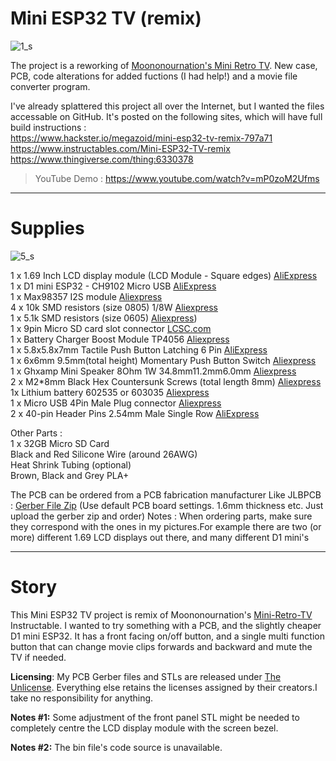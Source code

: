 # Mini ESP32 TV (remix)

![1_s](https://github.com/user-attachments/assets/1714ddee-1a2a-4d19-bdf6-d33a364765dd)


The project is a reworking of [Moononournation's Mini Retro TV](https://www.instructables.com/Mini-Retro-TV/). New case, PCB, code alterations for added fuctions (I had help!) and a movie file converter program. 

I've already splattered this project all over the Internet, but I wanted the files accessable on GitHub. It's posted on the following sites, which will have full build instructions :  
https://www.hackster.io/megazoid/mini-esp32-tv-remix-797a71  
https://www.instructables.com/Mini-ESP32-TV-remix  
https://www.thingiverse.com/thing:6330378  

> YouTube Demo : https://www.youtube.com/watch?v=mP0zoM2Ufms  


_________________________________  
  
# Supplies

![5_s](https://github.com/user-attachments/assets/c64748a8-c6c0-4799-8fb2-880fb498b689)



1 x 1.69 Inch LCD display module (LCD Module - Square edges) [AliExpress](https://vi.aliexpress.com/item/1005003762571358.html)  
1 x D1 mini ESP32 - CH9102 Micro USB [AliExpress](https://vi.aliexpress.com/item/32816045916.html)  
1 x Max98357 I2S module [Aliexpress](https://vi.aliexpress.com/item/1005006711010527.html)  
4 x 10k SMD resistors (size 0805) 1/8W [Aliexpress](https://www.aliexpress.com/w/wholesale-10k-SMD-resistors-0805-1%252F8W.html)  
1 x 5.1k SMD resistors (size 0605) [Aliexpress](https://www.aliexpress.com/w/wholesale-5.1k-SMD-resistors-0603.html))  
1 x 9pin Micro SD card slot connector [LCSC.com](https://lcsc.com/product-detail/SD-Card-Connectors_G-Switch-GT-TF003-H0185-01_C5155563.html)  
1 x Battery Charger Boost Module TP4056 [Aliexpress](https://vi.aliexpress.com/item/1005005522998695.html)  
1 x 5.8x5.8x7mm Tactile Push Button Latching 6 Pin [AliExpress](https://vi.aliexpress.com/item/32948292577.html)  
1 x 6x6mm 9.5mm(total height) Momentary Push Button Switch [Aliexpress](https://www.aliexpress.com/w/wholesale-6x6mm-Momentary-Push-Button.html)  
1 x Ghxamp Mini Speaker 8Ohm 1W 34.8mm11.2mm6.0mm [Aliexpress](https://vi.aliexpress.com/item/33035261832.html)  
2 x M2*8mm Black Hex Countersunk Screws (total length 8mm) [Aliexpress](https://www.aliexpress.com/w/wholesale-M2-8mm-Black-Hex-Countersunk-Screws.html)  
1x Lithium battery 602535 or 603035 [Aliexpress](https://www.aliexpress.com/w/wholesale-Lithium-battery-602535.html)  
1 x Micro USB 4Pin Male Plug connector [Aliexpress](https://vi.aliexpress.com/item/32992732747.html)  
2 x 40-pin Header Pins 2.54mm Male Single Row [AliExpress](https://vi.aliexpress.com/w/wholesale-2-x-40%2525252dpin-Header-Pins-2.54mm-Male-Single-Row.html)  

Other Parts :  
1 x 32GB Micro SD Card  
Black and Red Silicone Wire (around 26AWG)  
Heat Shrink Tubing (optional)  
Brown, Black and Grey PLA+  

The PCB can be ordered from a PCB fabrication manufacturer Like JLBPCB : [Gerber File Zip](https://github.com/Megazoids-Hut/Mini-ESP32-TV/blob/main/gerber/Gerber_Mini_Esp32_Tv.zip) (Use default PCB board settings. 1.6mm thickness etc. Just upload the gerber zip and order)
Notes : When ordering parts, make sure they correspond with the ones in my pictures.For example there are two (or more) different 1.69 LCD displays out there, and many different D1 mini's  
  
_________________________________  
  
# Story

This Mini ESP32 TV project is remix of Moononournation's [Mini-Retro-TV](https://www.instructables.com/Mini-Retro-TV/) Instructable. I wanted to try something with a PCB, and the slightly cheaper D1 mini ESP32. It has a front facing on/off button, and a single multi function button that can change movie clips forwards and backward and mute the TV if needed.

**Licensing**: My PCB Gerber files and STLs are released under [The Unlicense](https://unlicense.org/). Everything else retains the licenses assigned by their creators.I take no responsibility for anything.

**Notes #1:** Some adjustment of the front panel STL might be needed to completely centre the LCD display module with the screen bezel.

**Notes #2:** The bin file's code source is unavailable.



